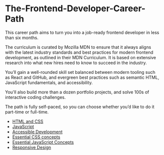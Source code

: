 # The-Frontend-Developer-Career-Path

This career path aims to turn you into a job-ready frontend developer in less than six months.

The curriculum is curated by Mozilla MDN to ensure that it always aligns with the latest industry standards and best practices for modern frontend development, as outlined in their MDN Curriculum. It is based on extensive research into what new hires need to know to succeed in the industry.

You’ll gain a well-rounded skill set balanced between modern tooling such as React and GitHub, and evergreen best practices such as semantic HTML, JavaScript fundamentals, and accessibility.

You'll also build more than a dozen portfolio projects, and solve 100s of interactive coding challenges.

The path is fully self-paced, so you can choose whether you’d like to do it part-time or full-time.

- [HTML and CSS](https://github.com/ChathurikaDissanayaka/scrimba-html)
- [JavaScript](https://github.com/ChathurikaDissanayaka/Scrimba-JS)
- [Accessible Development](https://github.com/ChathurikaDissanayaka/Accessible-Development)
- [Essential CSS concepts](https://github.com/ChathurikaDissanayaka/Essential-CSS-concepts)
- [Essential JavaScript Concepts](https://github.com/ChathurikaDissanayaka/Essential-JavaScript-Concepts)
- [Responsive Design](https://github.com/ChathurikaDissanayaka/Responsive-Design)
